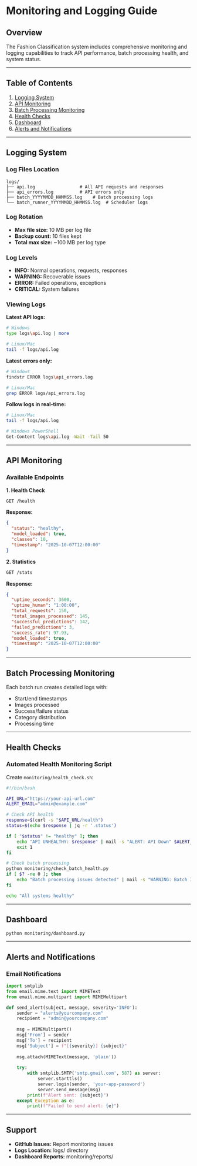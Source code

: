 # Monitoring and Logging Guide

## Overview

The Fashion Classification system includes comprehensive monitoring and logging capabilities to track API performance, batch processing health, and system status.

---

## Table of Contents

1. [Logging System](#logging-system)
2. [API Monitoring](#api-monitoring)
3. [Batch Processing Monitoring](#batch-processing-monitoring)
4. [Health Checks](#health-checks)
5. [Dashboard](#dashboard)
6. [Alerts and Notifications](#alerts-and-notifications)

---

## Logging System

### Log Files Location
```
logs/
├── api.log                 # All API requests and responses
├── api_errors.log          # API errors only
├── batch_YYYYMMDD_HHMMSS.log    # Batch processing logs
└── batch_runner_YYYYMMDD_HHMMSS.log  # Scheduler logs
```

### Log Rotation

- **Max file size:** 10 MB per log file
- **Backup count:** 10 files kept
- **Total max size:** ~100 MB per log type

### Log Levels

- **INFO:** Normal operations, requests, responses
- **WARNING:** Recoverable issues
- **ERROR:** Failed operations, exceptions
- **CRITICAL:** System failures

### Viewing Logs

**Latest API logs:**
```bash
# Windows
type logs\api.log | more

# Linux/Mac
tail -f logs/api.log
```

**Latest errors only:**
```bash
# Windows
findstr ERROR logs\api_errors.log

# Linux/Mac
grep ERROR logs/api_errors.log
```

**Follow logs in real-time:**
```bash
# Linux/Mac
tail -f logs/api.log

# Windows PowerShell
Get-Content logs\api.log -Wait -Tail 50
```

---

## API Monitoring

### Available Endpoints

**1. Health Check**
```bash
GET /health
```
**Response:**
```json
{
  "status": "healthy",
  "model_loaded": true,
  "classes": 10,
  "timestamp": "2025-10-07T12:00:00"
}
```

**2. Statistics**
```bash
GET /stats
```
**Response:**
```json
{
  "uptime_seconds": 3600,
  "uptime_human": "1:00:00",
  "total_requests": 150,
  "total_images_processed": 145,
  "successful_predictions": 142,
  "failed_predictions": 3,
  "success_rate": 97.93,
  "model_loaded": true,
  "timestamp": "2025-10-07T12:00:00"
}
```

---

## Batch Processing Monitoring

Each batch run creates detailed logs with:

- Start/end timestamps  
- Images processed  
- Success/failure status  
- Category distribution  
- Processing time  

---

## Health Checks

### Automated Health Monitoring Script

Create `monitoring/health_check.sh`:
```bash
#!/bin/bash

API_URL="https://your-api-url.com"
ALERT_EMAIL="admin@example.com"

# Check API health
response=$(curl -s "$API_URL/health")
status=$(echo $response | jq -r '.status')

if [ "$status" != "healthy" ]; then
    echo "API UNHEALTHY: $response" | mail -s "ALERT: API Down" $ALERT_EMAIL
    exit 1
fi

# Check batch processing
python monitoring/check_batch_health.py
if [ $? -ne 0 ]; then
    echo "Batch processing issues detected" | mail -s "WARNING: Batch Issues" $ALERT_EMAIL
fi

echo "All systems healthy"
```

---

## Dashboard

```bash
python monitoring/dashboard.py
```

---

## Alerts and Notifications

### Email Notifications

```python
import smtplib
from email.mime.text import MIMEText
from email.mime.multipart import MIMEMultipart

def send_alert(subject, message, severity='INFO'):
    sender = "alerts@yourcompany.com"
    recipient = "admin@yourcompany.com"
    
    msg = MIMEMultipart()
    msg['From'] = sender
    msg['To'] = recipient
    msg['Subject'] = f"[{severity}] {subject}"
    
    msg.attach(MIMEText(message, 'plain'))
    
    try:
        with smtplib.SMTP('smtp.gmail.com', 587) as server:
            server.starttls()
            server.login(sender, 'your-app-password')
            server.send_message(msg)
        print(f"Alert sent: {subject}")
    except Exception as e:
        print(f"Failed to send alert: {e}")
```

---

## Support

- **GitHub Issues:** Report monitoring issues  
- **Logs Location:** logs/ directory  
- **Dashboard Reports:** monitoring/reports/
